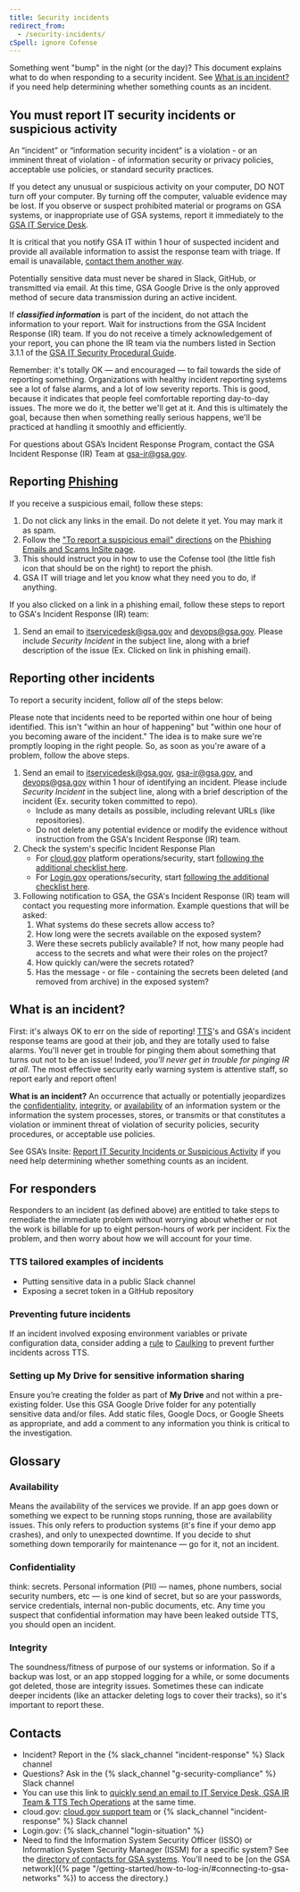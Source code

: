 ```yaml
---
title: Security incidents
redirect_from:
  - /security-incidents/
cSpell: ignore Cofense
---
```


Something went "bump" in the night (or the day)? This document explains what to
do when responding to a security incident. See
[What is an incident?](#what-is-an-incident) if you need help determining
whether something counts as an incident.

## You must report IT security incidents or suspicious activity

An “incident” or “information security incident” is a violation - or an imminent
threat of violation - of information security or privacy policies, acceptable
use policies, or standard security practices.

If you detect any unusual or suspicious activity on your computer, DO NOT turn
off your computer. By turning off the computer, valuable evidence may be lost.
If you observe or suspect prohibited material or programs on GSA systems, or
inappropriate use of GSA systems, report it immediately to the
<a href="mailto:itservicedesk@gsa.gov?subject=Security Incident">GSA IT Service
Desk</a>.

It is critical that you notify GSA IT within 1 hour of suspected incident and
provide all available information to assist the response team with triage. If
email is unavailable,
[contact them another way](https://insite.gsa.gov/employee-resources/information-technology).

Potentially sensitive data must never be shared in Slack, GitHub, or transmitted
via email. At this time, GSA Google Drive is the only approved method of secure
data transmission during an active incident.

If **_classified information_** is part of the incident, do not attach the
information to your report. Wait for instructions from the GSA Incident Response
(IR) team. If you do not receive a timely acknowledgement of your report, you
can phone the IR team via the numbers listed in Section 3.1.1 of the
[GSA IT Security Procedural Guide](https://insite.gsa.gov/portal/getMediaData?mediaId=558637).

Remember: it's totally OK — and encouraged — to fail towards the side of
reporting something. Organizations with healthy incident reporting systems see a
lot of false alarms, and a lot of low severity reports. This is good, because it
indicates that people feel comfortable reporting day-to-day issues. The more we
do it, the better we'll get at it. And this is ultimately the goal, because then
when something really serious happens, we'll be practiced at handling it
smoothly and efficiently.

For questions about GSA’s Incident Response Program, contact the GSA Incident
Response (IR) Team at [gsa-ir@gsa.gov](mailto:gsa-ir@gsa.gov).

## Reporting [Phishing](https://insite.gsa.gov/topics/information-technology/do-it-yourself-self-help/google-g-suite-apps/email-with-gmail/phishing-emails-and-scams?term=phishing)

If you receive a suspicious email, follow these steps:

1. Do not click any links in the email. Do not delete it yet. You may mark it as
   spam.
1. Follow the
   ["To report a suspicious email" directions](https://insite.gsa.gov/topics/information-technology/do-it-yourself-self-help/google-g-suite-apps/email-with-gmail/phishing-emails-and-scams#Report%20suspicious%20emails)
   on the
   [Phishing Emails and Scams InSite page](https://insite.gsa.gov/topics/information-technology/do-it-yourself-self-help/google-g-suite-apps/email-with-gmail/phishing-emails-and-scams#Report%20suspicious%20emails).
1. This should instruct you in how to use the Cofense tool (the little fish icon
   that should be on the right) to report the phish.
1. GSA IT will triage and let you know what they need you to do, if anything.

If you also clicked on a link in a phishing email, follow these steps to report
to GSA's Incident Response (IR) team:

1. Send an email to itservicedesk@gsa.gov and devops@gsa.gov. Please include
   _Security Incident_ in the subject line, along with a brief description of
   the issue (Ex. Clicked on link in phishing email).

## Reporting other incidents

To report a security incident, follow _all_ of the steps below:

Please note that incidents need to be reported within one hour of being
identified. This isn't "within an hour of happening" but "within one hour of you
becoming aware of the incident." The idea is to make sure we're promptly looping
in the right people. So, as soon as you're aware of a problem, follow the above
steps.

1. Send an email to itservicedesk@gsa.gov, gsa-ir@gsa.gov, and devops@gsa.gov
   within 1 hour of identifying an incident. Please include _Security Incident_
   in the subject line, along with a brief description of the incident (Ex.
   security token committed to repo).
   - Include as many details as possible, including relevant URLs (like
     repositories).
   - Do not delete any potential evidence or modify the evidence without
     instruction from the GSA's Incident Response (IR) team.
1. Check the system's specific Incident Response Plan
   - For [cloud.gov](https://cloud.gov/) platform operations/security, start
     [following the additional checklist here](https://cloud.gov/docs/ops/security-ir-checklist/).
   - For [Login.gov](https://login.gov/) operations/security, start
     [following the additional checklist here](https://handbook.login.gov/articles/incident-response-checklist.html).
1. Following notification to GSA, the GSA's Incident Response (IR) team will
   contact you requesting more information. Example questions that will be
   asked:
   1. What systems do these secrets allow access to?
   2. How long were the secrets available on the exposed system?
   3. Were these secrets publicly available? If not, how many people had access
      to the secrets and what were their roles on the project?
   4. How quickly can/were the secrets rotated?
   5. Has the message - or file - containing the secrets been deleted (and
      removed from archive) in the exposed system?

## What is an incident?

First: it's always OK to err on the side of reporting!
[TTS](https://www.gsa.gov/portal/category/25729)'s and GSA's incident response
teams are good at their job, and they are totally used to false alarms. You'll
never get in trouble for pinging them about something that turns out not to be
an issue! Indeed, _you'll never get in trouble for pinging IR at all_. The most
effective security early warning system is attentive staff, so report early and
report often!

**What is an incident?** An occurrence that actually or potentially jeopardizes
the [confidentiality](#confidentiality), [integrity](#integrity), or
[availability](#availability) of an information system or the information the
system processes, stores, or transmits or that constitutes a violation or
imminent threat of violation of security policies, security procedures, or
acceptable use policies.

See GSA’s Insite:
[Report IT Security Incidents or Suspicious Activity](https://insite.gsa.gov/topics/information-technology/security-and-privacy/it-security/report-it-security-incidents-and-suspicious-activity-immediately)
if you need help determining whether something counts as an incident.

## For responders

Responders to an incident (as defined above) are entitled to take steps to
remediate the immediate problem without worrying about whether or not the work
is billable for up to eight person-hours of work per incident. Fix the problem,
and then worry about how we will account for your time.

### TTS tailored examples of incidents

- Putting sensitive data in a public Slack channel
- Exposing a secret token in a GitHub repository

### Preventing future incidents

If an incident involved exposing environment variables or private configuration
data, consider adding a [rule](https://github.com/cloud-gov/caulking#rule-sets)
to [Caulking](https://github.com/cloud-gov/caulking) to prevent further
incidents across TTS.

### Setting up My Drive for sensitive information sharing

Ensure you’re creating the folder as part of **My Drive** and not within a
pre-existing folder. Use this GSA Google Drive folder for any potentially
sensitive data and/or files. Add static files, Google Docs, or Google Sheets as
appropriate, and add a comment to any information you think is critical to the
investigation.

## Glossary

### Availability

Means the availability of the services we provide. If an app goes down or
something we expect to be running stops running, those are availability issues.
This only refers to production systems (it's fine if your demo app crashes), and
only to unexpected downtime. If you decide to shut something down temporarily
for maintenance — go for it, not an incident.

### Confidentiality

think: secrets. Personal information (PII) — names, phone numbers, social
security numbers, etc — is one kind of secret, but so are your passwords,
service credentials, internal non-public documents, etc. Any time you suspect
that confidential information may have been leaked outside TTS, you should open
an incident.

### Integrity

The soundness/fitness of purpose of our systems or information. So if a backup
was lost, or an app stopped logging for a while, or some documents got deleted,
those are integrity issues. Sometimes these can indicate deeper incidents (like
an attacker deleting logs to cover their tracks), so it's important to report
these.

## Contacts

- Incident? Report in the {% slack_channel "incident-response" %} Slack channel
- Questions? Ask in the {% slack_channel "g-security-compliance" %} Slack
  channel
- You can use this link to
  <a href="mailto:itservicedesk@gsa.gov?subject=Incident:&cc=gsa-ir@gsa.gov;tts-tech-operations@gsa.gov">quickly
  send an email to IT Service Desk, GSA IR Team & TTS Tech Operations</a> at the
  same time.
- cloud.gov: [cloud.gov support team](mailto:cloud-gov-support@gsa.gov) or
  {% slack_channel "incident-response" %} Slack channel
- Login.gov: {% slack_channel "login-situation" %}
- Need to find the Information System Security Officer (ISSO) or Information
  System Security Manager (ISSM) for a specific system? See the
  [directory of contacts for GSA systems](https://ea.gsa.gov/#!/FISMA_POC).
  You'll need to be [on the GSA
  network]({% page "/getting-started/how-to-log-in/#connecting-to-gsa-networks" %})
  to access the directory.)
